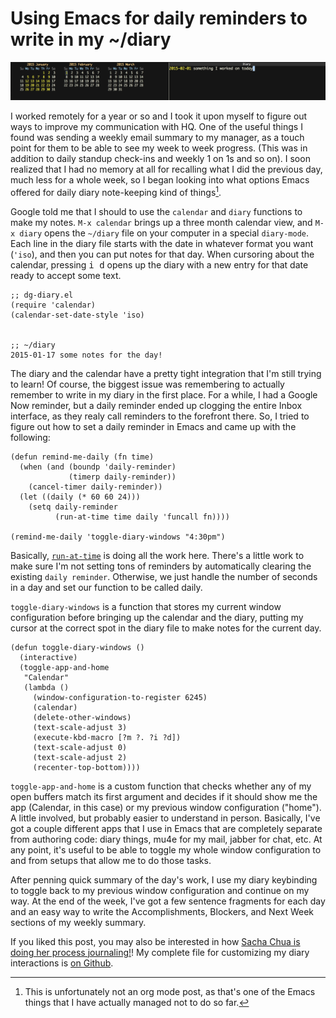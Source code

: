 # Using Emacs for daily reminders to write in my ~/diary

![diary](diary-management.png)

I worked remotely for a year or so and I took it upon myself to figure
out ways to improve my communication with HQ. One of the useful things
I found was sending a weekly email summary to my manager, as a touch
point for them to be able to see my week to week progress. (This was
in addition to daily standup check-ins and weekly 1 on 1s and so
on). I soon realized that I had no memory at all for recalling what I
did the previous day, much less for a whole week, so I began looking
into what options Emacs offered for daily diary note-keeping kind of
things[^1].

Google told me that I should to use the `calendar` and `diary`
functions to make my notes. `M-x calendar` brings up a three month
calendar view, and `M-x diary` opens the `~/diary` file on your
computer in a special `diary-mode`. Each line in the diary file starts
with the date in whatever format you want (`'iso`), and then you can
put notes for that day. When cursoring about the calendar, pressing
<kbd>i d</kbd> opens up the diary with a new entry for that date ready
to accept some text.

    ;; dg-diary.el
    (require 'calendar)
    (calendar-set-date-style 'iso)


    ;; ~/diary
    2015-01-17 some notes for the day!


The diary and the calendar have a pretty tight integration that I'm
still trying to learn! Of course, the biggest issue was remembering to
actually remember to write in my diary in the first place. For a
while, I had a Google Now reminder, but a daily reminder ended up
clogging the entire Inbox interface, as they realy call reminders to
the forefront there. So, I tried to figure out how to set a daily
reminder in Emacs and came up with the following:

    (defun remind-me-daily (fn time)
      (when (and (boundp 'daily-reminder)
                 (timerp daily-reminder))
        (cancel-timer daily-reminder))
      (let ((daily (* 60 60 24)))
        (setq daily-reminder
              (run-at-time time daily 'funcall fn))))

    (remind-me-daily 'toggle-diary-windows "4:30pm")


Basically, [`run-at-time`][rat] is doing all the work here. There's a
little work to make sure I'm not setting tons of reminders by
automatically clearing the existing `daily reminder`. Otherwise, we
just handle the number of seconds in a day and set our function to be
called daily.

`toggle-diary-windows` is a function that stores my current window
configuration before bringing up the calendar and the diary, putting
my cursor at the correct spot in the diary file to make notes for the
current day.


    (defun toggle-diary-windows ()
      (interactive)
      (toggle-app-and-home
       "Calendar"
       (lambda ()
         (window-configuration-to-register 6245)
         (calendar)
         (delete-other-windows)
         (text-scale-adjust 3)
         (execute-kbd-macro [?m ?. ?i ?d])
         (text-scale-adjust 0)
         (text-scale-adjust 2)
         (recenter-top-bottom))))


`toggle-app-and-home` is a custom function that checks whether any of
my open buffers match its first argument and decides if it should show
me the app (Calendar, in this case) or my previous window
configuration ("home"). A little involved, but probably easier to
understand in person. Basically, I've got a couple different apps that
I use in Emacs that are completely separate from authoring code: diary
things, mu4e for my mail, jabber for chat, etc. At any point, it's
useful to be able to toggle my whole window configuration to and from
setups that allow me to do those tasks.

After penning quick summary of the day's work, I use my diary
keybinding to toggle back to my previous window configuration and
continue on my way. At the end of the week, I've got a few sentence
fragments for each day and an easy way to write the Accomplishments,
Blockers, and Next Week sections of my weekly summary.

If you liked this post, you may also be interested in how
[Sacha Chua is doing her process journaling!][sc]! My complete file for
customizing my diary interactions is [on Github][dg-diary].

[rat]: https://www.gnu.org/software/emacs/manual/html_node/elisp/Timers.html
[sc]: http://sachachua.com/blog/2014/11/using-org-mode-keep-process-journal/
[dg-diary]: https://github.com/gempesaw/dotemacs/blob/emacs/dg-elisp/dg-diary.el

[^1]: This is unfortunately not an org mode post, as that's one of the Emacs things that I have actually managed not to do so far.
